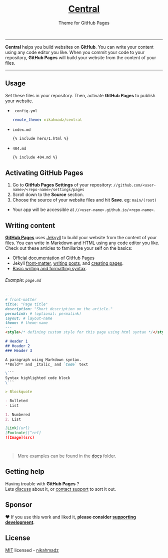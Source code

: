 &nbsp;

<h1 align="center"><a href="https://nikahmadz.github.io/central">Central</a></h1>
<p align="center">Theme for GitHub Pages</p>

&nbsp;

***

**Central** helps you build websites on **GitHub**.
You can write your content using any code editor you like.
When you commit your code to your repository, **GitHub Pages** will build your website from the content of your files.

***

## Usage

Set these files in your repository.
Then, activate **GitHub Pages** to publish your website.

- `_config.yml`
  ```yml
  remote_theme: nikahmadz/central
  ```

- `index.md`
  ```markdown
  {% include hero/1.html %}
  ```

- `404.md`
  ```markdown
  {% include 404.md %}
  ```

## Activating GitHub Pages

1. Go to **GitHub Pages Settings** of your repository:
    `//github.com/<user-name>/<repo-name>/settings/pages`
2. Scroll down to the **Source** section.
3. Choose the source of your website files and hit **Save**.  eg: `main/(root)`

- Your app will be accessible at `//<user-name>.github.io/<repo-name>`.


## Writing content

**[GitHub Pages][]** uses [Jekyyll][jekyllrb.com] to build your website from the content of your files.
You can write in Markdown and HTML using any code editor you like.
Check out these articles to familiarize your self on the basics:
- [Official documentation][] of GitHub Pages
- Jekyll [front-matter][], [writing posts][], and [creating pages][].
- [Basic writing and formatting syntax][basics].

[GitHub Pages]: https://pages.github.com/
[Official documentation]: https://docs.github.com/en/pages "GitHub Pages Documentation"
[jekyllrb.com]: https://jekyllrb.com/
[front-matter]: https://jekyllrb.com/docs/frontmatter/ "Read more"
[writing posts]: https://jekyllrb.com/docs/posts/
[creating pages]: https://jekyllrb.com/docs/pages/
[basics]: https://docs.github.com/en/github/writing-on-github/getting-started-with-writing-and-formatting-on-github/basic-writing-and-formatting-syntax

###### Example: `page.md`
```markdown
---
# front-matter
title: "Page title"
description: "Short description on the article."
permalink: # (optional: permalink)
layout: # layout-name
theme: # theme-name
---
<style>/* defining custom style for this page using html syntax */</style>

# Header 1
## Header 2
### Header 3

A paragraph using Markdown syntax.  
**Bold** and _Italic_ and `Code` text

\```
Syntax highlighted code block
\```

> Blockquote

- Bulleted
- List

1. Numbered
2. List

[Link](url)
[Footnote][^ref]
![Image](src)




```

> More examples can be found in the [docs][] folder.

[docs]: https://github.com/nikahmadz/central/tree/main/docs

## Getting help

Having trouble with **GitHub Pages** ?  
Lets [discuss][] about it,
or [contact support][] to sort it out.

[discuss]: https://github.com/nikahmadz/central/discussions "Lets discuss about this project"
[contact support]: https://support.github.com/contact

## Sponsor

❤️ If you use this work and liked it, **please consider [supporting development][pay]**.

[pay]: https://nikahmadz.github.io/#!pay "See payment options"

## License

[MIT][] licensed - [nikahmadz][]

[MIT]: https://github.com/nikahmadz/central/blob/main/LICENSE "View license"
[nikahmadz]: https://nikahmadz.github.io "Visit my website"
